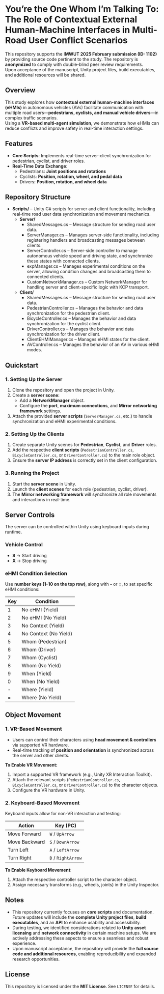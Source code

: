 # **You’re the One Whom I’m Talking To: The Role of Contextual External Human-Machine Interfaces in Multi-Road User Conflict Scenarios**

This repository supports the **IMWUT 2025 February submission (ID: 1102)** by providing source code pertinent to the study. The repository is **anonymized** to comply with double-blind peer review requirements.  
Upon acceptance of the manuscript, Unity project files, build executables, and additional resources will be shared.



## **Overview**
This study explores how **contextual external human-machine interfaces (eHMIs)** in autonomous vehicles (AVs) facilitate communication with multiple road users—**pedestrians, cyclists, and manual vehicle drivers**—in complex traffic scenarios.  
Using a **VR-based multi-agent simulation**, we demonstrate how eHMIs can reduce conflicts and improve safety in real-time interaction settings.



## **Features**
- **Core Scripts**: Implements real-time server-client synchronization for pedestrian, cyclist, and driver roles.
- **Real-Time Data Exchange**:
    - Pedestrians: **Joint positions and rotations**
    - Cyclists: **Position, rotation, wheel, and pedal data**
    - Drivers: **Position, rotation, and wheel data**



## **Repository Structure**
- **Scripts/** – Unity C# scripts for server and client functionality, including real-time road user data synchronization and movement mechanics.
    - **Server/**
        -  SharedMessages.cs – Message structure for sending road user data.
        -  ServerManager.cs – Manages server-side functionality, including registering handlers and broadcasting messages between clients.
        -  ServerController.cs – Server-side controller to manage autonomous vehicle speed and driving state, and synchronize these states with connected clients.
        -  expManager.cs – Manages experimental conditions on the server, allowing condition changes and broadcasting them to connected clients.
        -  CustomNetworkManager.cs – Custom NetworkManager for handling server and client-specific logic with KCP transport.
    - **Client/**
        - SharedMessages.cs – Message structure for sending road user data.
        - PedestrianController.cs – Manages the behavior and data synchronization for the pedestrian client.
        - BicycleController.cs – Manages the behavior and data synchronization for the cyclist client.
        - DriverController.cs – Manages the behavior and data synchronization for the driver client.
        - ClientEHMIManager.cs – Manages eHMI states for the client.
        - AVController.cs – Manages the behavior of an AV in various eHMI modes.


## **Quickstart**

### **1. Setting Up the Server**

1. Clone the repository and open the project in Unity.
2. Create a **server scene**:
   - Add a **NetworkManager** object.
   - Configure the **port**, **maximum connections**, and **Mirror networking framework** settings.
3. Attach the provided **server scripts** (`ServerManager.cs`, etc.) to handle synchronization and eHMI experimental conditions.

### **2. Setting Up the Clients**

1. Create separate Unity scenes for **Pedestrian**, **Cyclist**, and **Driver** roles.
2. Add the respective **client scripts** (`PedestrianController.cs`, `BicycleController.cs`, or `DriverController.cs`) to the main role object.
3. Ensure the **server IP address** is correctly set in the client configuration.

### **3. Running the Project**

1. Start the **server scene** in Unity.
2. Launch the **client scenes** for each role (pedestrian, cyclist, driver).  
3. The **Mirror networking framework** will synchronize all role movements and interactions in real-time.



## **Server Controls**
The server can be controlled within Unity using keyboard inputs during runtime.

### **Vehicle Control**
- **S** → Start driving  
- **X** → Stop driving  

### **eHMI Condition Selection**
Use **number keys (1–10 on the top row)**, along with **-** or **=**, to set specific eHMI conditions:

| Key | Condition               |
|----|-------------------------|
| 1  | No eHMI (Yield)         |
| 2  | No eHMI (No Yield)      |
| 3  | No Context (Yield)      |
| 4  | No Context (No Yield)   |
| 5  | Whom (Pedestrian)       |
| 6  | Whom (Driver)           |
| 7  | Whom (Cyclist)          |
| 8  | Whom (No Yield)         |
| 9  | When (Yield)            |
| 0  | When (No Yield)         |
| -  | Where (Yield)           |
| =  | Where (No Yield)        |



## **Object Movement**

### **1. VR-Based Movement**
- Users can control their characters using **head movement & controllers** via supported VR hardware.
- Real-time tracking of **position and orientation** is synchronized across the server and other clients.

**To Enable VR Movement:**
1. Import a supported VR framework (e.g., Unity XR Interaction Toolkit).
2. Attach the relevant scripts (`PedestrianController.cs`, `BicycleController.cs`, or `DriverController.cs`) to the character objects.
3. Configure the VR hardware in Unity.

### **2. Keyboard-Based Movement**
Keyboard inputs allow for non-VR interaction and testing:

| Action      | Key (PC)     |
|------------|-------------|
| Move Forward  | `W` / `UpArrow` |
| Move Backward | `S` / `DownArrow` |
| Turn Left  | `A` / `LeftArrow` |
| Turn Right | `D` / `RightArrow` |

**To Enable Keyboard Movement:**
1. Attach the respective controller script to the character object.
2. Assign necessary transforms (e.g., wheels, joints) in the Unity Inspector.



## **Notes**
- This repository currently focuses on **core scripts** and documentation. Future updates will include the **complete Unity project files**, **build executables**, and an **API** to enhance usability and accessibility.
- During testing, we identified considerations related to **Unity asset licensing** and **network connectivity** in certain machine setups. We are actively addressing these aspects to ensure a seamless and robust experience.
- Upon manuscript acceptance, the repository will provide the **full source code and additional resources**, enabling reproducibility and expanded research opportunities.


## **License**
This repository is licensed under the **MIT License**. See `LICENSE` for details.


